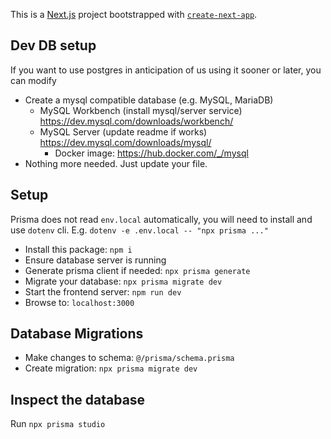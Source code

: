 This is a [Next.js](https://nextjs.org/) project bootstrapped with [`create-next-app`](https://github.com/vercel/next.js/tree/canary/packages/create-next-app).

## Dev DB setup

If you want to use postgres in anticipation of us using it sooner or later, you can modify 

- Create a mysql compatible database (e.g. MySQL, MariaDB)
  - MySQL Workbench (install mysql/server service) https://dev.mysql.com/downloads/workbench/
  - MySQL Server (update readme if works) https://dev.mysql.com/downloads/mysql/
	- Docker image: https://hub.docker.com/_/mysql
- Nothing more needed. Just update your file.

## Setup

Prisma does not read `env.local` automatically, you will need to install and use `dotenv` cli. E.g. `dotenv -e .env.local -- "npx prisma ..."`

- Install this package: `npm i`
- Ensure database server is running
- Generate prisma client if needed: `npx prisma generate`
- Migrate your database: `npx prisma migrate dev`
- Start the frontend server: `npm run dev`
- Browse to: `localhost:3000`

## Database Migrations

- Make changes to schema: `@/prisma/schema.prisma`
- Create migration: `npx prisma migrate dev`

## Inspect the database

Run `npx prisma studio`
